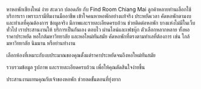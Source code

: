 หาหอพักเชียงใหม่ ง่าย สะดวก ปลอดภัย กับ Find Room Chiang Mai
ลูกค้าหลายท่านเลือกใช้บริการเรา เพราะเรามีทีมงานมืออาชีพ เข้าใจคนหาหอพักอย่างแท้จริง
ประหยัดเวลา คัดหอพักตามงบและทำเลที่คุณต้องการ
ข้อมูลจริง มีภาพและรายละเอียดครบถ้วน
ช่วยติดต่อหอพัก บางแห่งไม่มีในเว็บทั่วไป เราประสานงานให้
บริการเป็นกันเอง ตอบไว ผ่านไลน์และเฟซบุ๊ก
ตัวเลือกหลากหลาย ทั้งหอราคาประหยัด หอใกล้มหาวิทยาลัย และหอใหม่ทันสมัย
คัดหอพักที่ตรงตามทำเลที่ต้องการ เช่น ใกล้มหาวิทยาลัย นิมมาน หรือย่านทำงาน

เลือกห้องที่เหมาะกับงบประมาณของคุณตั้งแต่ราคาประหยัดจนถึงหอใหม่ทันสมัย

รวบรวมข้อมูล รูปภาพ และรายละเอียดครบถ้วน เพื่อให้คุณตัดสินใจง่ายขึ้น

ประสานงานแทนคุณกับเจ้าของหอพัก ช่วยลดขั้นตอนที่ยุ่งยาก
